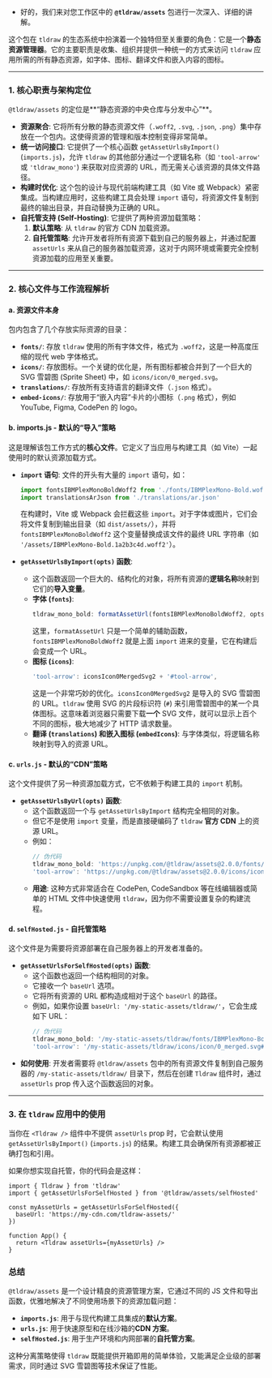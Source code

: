 - 好的，我们来对您工作区中的 **`@tldraw/assets`** 包进行一次深入、详细的讲解。

这个包在 `tldraw` 的生态系统中扮演着一个独特但至关重要的角色：它是一个**静态资源管理器**。它的主要职责是收集、组织并提供一种统一的方式来访问 `tldraw` 应用所需的所有静态资源，如字体、图标、翻译文件和嵌入内容的图标。

---

### **1. 核心职责与架构定位**

`@tldraw/assets` 的定位是**“静态资源的中央仓库与分发中心”**。

- **资源聚合**: 它将所有分散的静态资源文件（`.woff2`, `.svg`, `.json`, `.png`）集中存放在一个包内。这使得资源的管理和版本控制变得非常简单。
- **统一访问接口**: 它提供了一个核心函数 `getAssetUrlsByImport()` (`imports.js`)，允许 `tldraw` 的其他部分通过一个逻辑名称（如 `'tool-arrow'` 或 `'tldraw_mono'`) 来获取对应资源的 URL，而无需关心该资源的具体文件路径。
- **构建时优化**: 这个包的设计与现代前端构建工具（如 Vite 或 Webpack）紧密集成。当构建应用时，这些构建工具会处理 `import` 语句，将资源文件复制到最终的输出目录，并自动替换为正确的 URL。
- **自托管支持 (Self-Hosting)**: 它提供了两种资源加载策略：
  1.  **默认策略**: 从 `tldraw` 的官方 CDN 加载资源。
  2.  **自托管策略**: 允许开发者将所有资源下载到自己的服务器上，并通过配置 `assetUrls` 来从自己的服务器加载资源，这对于内网环境或需要完全控制资源加载的应用至关重要。

---

### **2. 核心文件与工作流程解析**

#### **a. 资源文件本身**

包内包含了几个存放实际资源的目录：

- **`fonts/`**: 存放 `tldraw` 使用的所有字体文件，格式为 `.woff2`，这是一种高度压缩的现代 web 字体格式。
- **`icons/`**: 存放图标。一个关键的优化是，所有图标都被合并到了一个巨大的 SVG 雪碧图 (Sprite Sheet) 中，如 `icons/icon/0_merged.svg`。
- **`translations/`**: 存放所有支持语言的翻译文件（`.json` 格式）。
- **`embed-icons/`**: 存放用于“嵌入内容”卡片的小图标（`.png` 格式），例如 YouTube, Figma, CodePen 的 logo。

#### **b. imports.js - 默认的“导入”策略**

这是理解该包工作方式的**核心文件**。它定义了当应用与构建工具（如 Vite）一起使用时的默认资源加载方式。

- **`import` 语句**: 文件的开头有大量的 `import` 语句，如：

  ```javascript
  import fontsIBMPlexMonoBoldWoff2 from './fonts/IBMPlexMono-Bold.woff2'
  import translationsArJson from './translations/ar.json'
  ```

  在构建时，Vite 或 Webpack 会拦截这些 `import`。对于字体或图片，它们会将文件复制到输出目录（如 `dist/assets/`），并将 `fontsIBMPlexMonoBoldWoff2` 这个变量替换成该文件的最终 URL 字符串（如 `'/assets/IBMPlexMono-Bold.1a2b3c4d.woff2'`）。

- **`getAssetUrlsByImport(opts)` 函数**:
  - 这个函数返回一个巨大的、结构化的对象，将所有资源的**逻辑名称**映射到它们的**导入变量**。
  - **字体 (`fonts`)**:
    ```javascript
    tldraw_mono_bold: formatAssetUrl(fontsIBMPlexMonoBoldWoff2, opts),
    ```
    这里，`formatAssetUrl` 只是一个简单的辅助函数，`fontsIBMPlexMonoBoldWoff2` 就是上面 `import` 进来的变量，它在构建后会变成一个 URL。
  - **图标 (`icons`)**:
    ```javascript
    'tool-arrow': iconsIcon0MergedSvg2 + '#tool-arrow',
    ```
    这是一个非常巧妙的优化。`iconsIcon0MergedSvg2` 是导入的 SVG 雪碧图的 URL。`tldraw` 使用 SVG 的片段标识符 (`#`) 来引用雪碧图中的某一个具体图标。这意味着浏览器只需要下载**一个** SVG 文件，就可以显示上百个不同的图标，极大地减少了 HTTP 请求数量。
  - **翻译 (`translations`) 和嵌入图标 (`embedIcons`)**: 与字体类似，将逻辑名称映射到导入的资源 URL。

#### **c. `urls.js` - 默认的“CDN”策略**

这个文件提供了另一种资源加载方式，它不依赖于构建工具的 `import` 机制。

- **`getAssetUrlsByUrl(opts)` 函数**:
  - 这个函数返回一个与 `getAssetUrlsByImport` 结构完全相同的对象。
  - 但它不是使用 `import` 变量，而是直接硬编码了 `tldraw` **官方 CDN** 上的资源 URL。
  - 例如：
    ```javascript
    // 伪代码
    tldraw_mono_bold: 'https://unpkg.com/@tldraw/assets@2.0.0/fonts/IBMPlexMono-Bold.woff2',
    'tool-arrow': 'https://unpkg.com/@tldraw/assets@2.0.0/icons/icon/0_merged.svg#tool-arrow',
    ```
  - **用途**: 这种方式非常适合在 CodePen, CodeSandbox 等在线编辑器或简单的 HTML 文件中快速使用 `tldraw`，因为你不需要设置复杂的构建流程。

#### **d. `selfHosted.js` - 自托管策略**

这个文件是为需要将资源部署在自己服务器上的开发者准备的。

- **`getAssetUrlsForSelfHosted(opts)` 函数**:
  - 这个函数也返回一个结构相同的对象。
  - 它接收一个 `baseUrl` 选项。
  - 它将所有资源的 URL 都构造成相对于这个 `baseUrl` 的路径。
  - 例如，如果你设置 `baseUrl: '/my-static-assets/tldraw/'`，它会生成如下 URL：
    ```javascript
    // 伪代码
    tldraw_mono_bold: '/my-static-assets/tldraw/fonts/IBMPlexMono-Bold.woff2',
    'tool-arrow': '/my-static-assets/tldraw/icons/icon/0_merged.svg#tool-arrow',
    ```
- **如何使用**: 开发者需要将 `@tldraw/assets` 包中的所有资源文件复制到自己服务器的 `/my-static-assets/tldraw/` 目录下，然后在创建 `Tldraw` 组件时，通过 `assetUrls` prop 传入这个函数返回的对象。

---

### **3. 在 `tldraw` 应用中的使用**

当你在 `<Tldraw />` 组件中不提供 `assetUrls` prop 时，它会默认使用 `getAssetUrlsByImport()` (`imports.js`) 的结果。构建工具会确保所有资源都被正确打包和引用。

如果你想实现自托管，你的代码会是这样：

```tsx
import { Tldraw } from 'tldraw'
import { getAssetUrlsForSelfHosted } from '@tldraw/assets/selfHosted'

const myAssetUrls = getAssetUrlsForSelfHosted({
  baseUrl: 'https://my-cdn.com/tldraw-assets/'
})

function App() {
  return <Tldraw assetUrls={myAssetUrls} />
}
```

### **总结**

`@tldraw/assets` 是一个设计精良的资源管理方案，它通过不同的 JS 文件和导出函数，优雅地解决了不同使用场景下的资源加载问题：

- **`imports.js`**: 用于与现代构建工具集成的**默认方案**。
- **`urls.js`**: 用于快速原型和在线沙箱的**CDN 方案**。
- **`selfHosted.js`**: 用于生产环境和内网部署的**自托管方案**。

这种分离策略使得 `tldraw` 既能提供开箱即用的简单体验，又能满足企业级的部署需求，同时通过 SVG 雪碧图等技术保证了性能。

